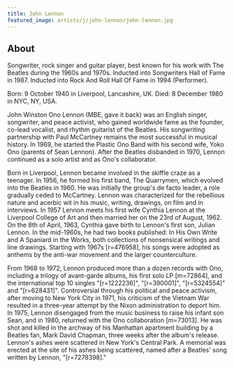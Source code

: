 ```yaml
---
title: John Lennon
featured_image: artists/j/john-lennon/john-lennon.jpg
---
```

## About

Songwriter, rock singer and guitar player, best known for his work with The Beatles during the 1960s and 1970s. Inducted into Songwriters Hall of Fame in 1987. Inducted into Rock And Roll Hall Of Fame in 1994 (Performer).

Born: 9 October 1940 in Liverpool, Lancashire, UK. 
Died: 8 December 1980 in NYC, NY, USA.

John Winston Ono Lennon (MBE, gave it back) was an English singer, songwriter, and peace activist, who gained worldwide fame as the founder, co-lead vocalist, and rhythm guitarist of the Beatles. His songwriting partnership with Paul McCartney remains the most successful in musical history. In 1969, he started the Plastic Ono Band with his second wife, Yoko Ono (parents of Sean Lennon). After the Beatles disbanded in 1970, Lennon continued as a solo artist and as Ono's collaborator.

Born in Liverpool, Lennon became involved in the skiffle craze as a teenager. In 1956, he formed his first band, The Quarrymen, which evolved into the Beatles in 1960. He was initially the group's de facto leader, a role gradually ceded to McCartney. Lennon was characterized for the rebellious nature and acerbic wit in his music, writing, drawings, on film and in interviews. In 1957 Lennon meets his first wife Cynthia Lennon at the Liverpool College of Art and then married her on the 23rd of August, 1962. On the 8th of April, 1963, Cynthia gave birth to Lennon's first son, Julian Lennon. In the mid-1960s, he had two books published: In His Own Write and A Spaniard in the Works, both collections of nonsensical writings and line drawings. Starting with 1967s [r=476958], his songs were adopted as anthems by the anti-war movement and the larger counterculture.

From 1968 to 1972, Lennon produced more than a dozen records with Ono, including a trilogy of avant-garde albums, his first solo LP [m=72864], and the international top 10 singles "[r=1222236]", "[r=390001]", "[r=5324554]" and "[r=628431]". Controversial through his political and peace activism, after moving to New York City in 1971, his criticism of the Vietnam War resulted in a three-year attempt by the Nixon administration to deport him. In 1975, Lennon disengaged from the music business to raise his infant son Sean, and in 1980, returned with the Ono collaboration [m=73013]. He was shot and killed in the archway of his Manhattan apartment building by a Beatles fan, Mark David Chapman, three weeks after the album's release. Lennon's ashes were scattered in New York's Central Park. A memorial was erected at the site of his ashes being scattered, named after a Beatles' song written by Lennon, "[r=7278398]."

